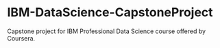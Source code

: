 # IBM-DataScience-CapstoneProject
Capstone project for IBM Professional Data Science course offered by Coursera.
